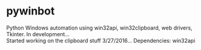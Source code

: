 # pywinbot
Python Windows automation using win32api, win32clipboard, web drivers, Tkinter. In development...<br />
Started working on the clipboard stuff 3/27/2016...
Dependencies: win32api